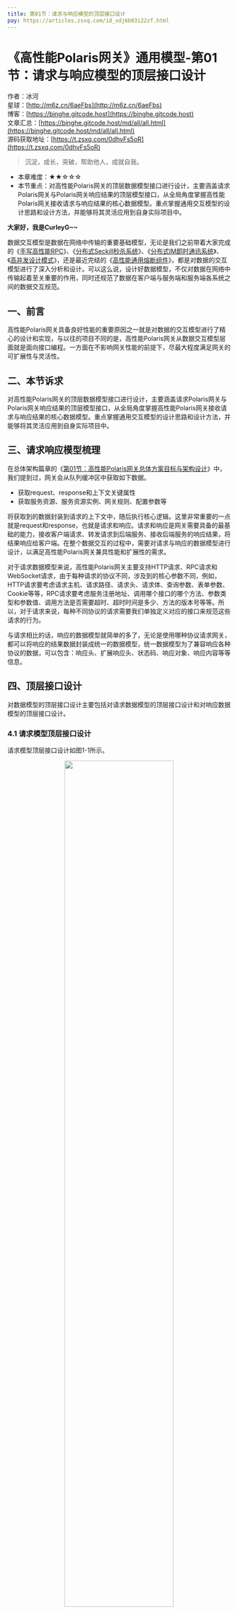 ```yaml
---
title: 第01节：请求与响应模型的顶层接口设计
pay: https://articles.zsxq.com/id_vdj6b03i22zf.html
---
```


# 《高性能Polaris网关》通用模型-第01节：请求与响应模型的顶层接口设计

作者：冰河
<br/>星球：[http://m6z.cn/6aeFbs](http://m6z.cn/6aeFbs)
<br/>博客：[https://binghe.gitcode.host](https://binghe.gitcode.host)
<br/>文章汇总：[https://binghe.gitcode.host/md/all/all.html](https://binghe.gitcode.host/md/all/all.html)
<br/>源码获取地址：[https://t.zsxq.com/0dhvFs5oR](https://t.zsxq.com/0dhvFs5oR)

> 沉淀，成长，突破，帮助他人，成就自我。

* 本章难度：★★☆☆☆
* 本节重点：对高性能Polaris网关的顶层数据模型接口进行设计，主要涵盖请求Polaris网关与Polaris网关响应结果的顶层模型接口，从全局角度掌握高性能Polaris网关接收请求与响应结果的核心数据模型。重点掌握通用交互模型的设计思路和设计方法，并能够将其灵活应用到自身实际项目中。

**大家好，我是CurleyG~~**

数据交互模型是数据在网络中传输的重要基础模型，无论是我们之前带着大家完成的《[手写高性能RPC](https://articles.zsxq.com/id_gi4kb1bi2x9b.html)》、《[分布式Seckill秒杀系统](https://articles.zsxq.com/id_nv9b1dwaufpt.html)》、《[分布式IM即时通讯系统](https://articles.zsxq.com/id_i652r0adp3gu.html)》、《[高并发设计模式](https://articles.zsxq.com/id_1i2hnb4k59bq.html)》，还是最近完结的《[高性能通用熔断组件](https://articles.zsxq.com/id_zuv6si9ztzb2.html)》，都是对数据的交互模型进行了深入分析和设计。可以这么说，设计好数据模型，不仅对数据在网络中传输起着至关重要的作用，同时还规范了数据在客户端与服务端和服务端各系统之间的数据交互规范。

## 一、前言

高性能Polaris网关具备良好性能的重要原因之一就是对数据的交互模型进行了精心的设计和实现，与以往的项目不同的是，高性能Polaris网关从数据交互模型层面就是面向接口编程。一方面在不影响网关性能的前提下，尽最大程度满足网关的可扩展性与灵活性。

## 二、本节诉求

对高性能Polaris网关的顶层数据模型接口进行设计，主要涵盖请求Polaris网关与Polaris网关响应结果的顶层模型接口，从全局角度掌握高性能Polaris网关接收请求与响应结果的核心数据模型。重点掌握通用交互模型的设计思路和设计方法，并能够将其灵活应用到自身实际项目中。

## 三、请求响应模型梳理

在总体架构篇章的《[第01节：高性能Polaris网关总体方案目标与架构设计](https://articles.zsxq.com/id_7cuzwqoiaxz7.html)》中，我们提到过，网关会从队列缓冲区中获取如下数据。

* 获取request、response和上下文关键属性
* 获取服务资源、服务资源实例、网关规则、配置参数等

将获取到的数据封装到请求的上下文中，随后执行核心逻辑。这里非常重要的一点就是request和response，也就是请求和响应。请求和响应是网关需要具备的最基础的能力，接收客户端请求、转发请求到后端服务、接收后端服务的响应结果，将结果响应给客户端。在整个数据交互的过程中，需要对请求与响应的数据模型进行设计，以满足高性能Polaris网关兼具性能和扩展性的需求。

对于请求数据模型来说，高性能Polaris网关主要支持HTTP请求、RPC请求和WebSocket请求，由于每种请求的协议不同，涉及到的核心参数不同，例如，HTTP请求要考虑请求主机、请求路径、请求头、请求体、查询参数、表单参数、Cookie等等，RPC请求要考虑服务注册地址、调用哪个接口的哪个方法、参数类型和参数值、调用方法是否需要超时、超时时间是多少、方法的版本号等等。所以，对于请求来说，每种不同协议的请求需要我们单独定义对应的接口来规范这些请求的行为。

与请求相比的话，响应的数据模型就简单的多了，无论是使用哪种协议请求网关，都可以将响应的结果数据封装成统一的数据模型，统一数据模型为了兼容响应各种协议的数据，可以包含：响应头、扩展响应头、状态码、响应对象、响应内容等等信息。

## 四、顶层接口设计

对数据模型的顶层接口设计主要包括对请求数据模型的顶层接口设计和对响应数据模型的顶层接口设计。

### 4.1 请求模型顶层接口设计

请求模型顶层接口设计如图1-1所示。

<div align="center">
    <img src="https://binghe.gitcode.host/images/project/gateway/2024-09-08-001.png?raw=true" width="70%">
    <br/>
</div>


## 查看完整文章

加入[冰河技术](https://public.zsxq.com/groups/15552115418882.html)知识星球，解锁完整技术文章、小册、视频与完整代码

